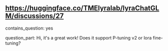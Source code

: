 ## https://huggingface.co/TMElyralab/lyraChatGLM/discussions/27

contains_question: yes

question_part: Hi, it's a great work! Does it support P-tuning v2 or lora fine-tuning?